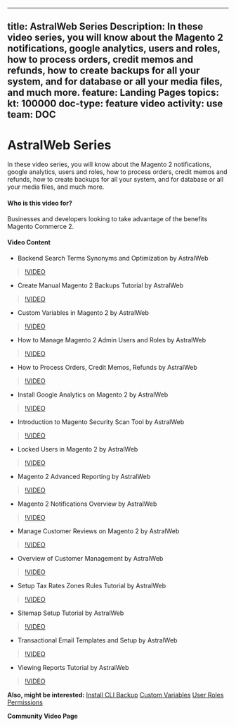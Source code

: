 
---
title: AstralWeb Series
Description: In these video series, you will know about the Magento 2 notifications, google analytics, users and roles, how to process orders, credit memos and refunds, how to create backups for all your system, and for database or all your media files, and much more.
feature: Landing Pages
topics:
kt: 100000
doc-type: feature video
activity: use
team: DOC
---
# AstralWeb Series

In these video series, you will know about the Magento 2 notifications, google analytics, users and roles, how to process orders, credit memos and refunds, how to create backups for all your system, and for database or all your media files, and much more.

#### Who is this video for?
Businesses and developers looking to take advantage of the benefits Magento Commerce 2.

#### Video Content
* Backend Search Terms Synonyms and Optimization by AstralWeb
>[!VIDEO](https://video.tv.adobe.com/v/35735)
* Create Manual Magento 2 Backups Tutorial by AstralWeb
>[!VIDEO](https://video.tv.adobe.com/v/35736)
* Custom Variables in Magento 2 by AstralWeb
>[!VIDEO](https://video.tv.adobe.com/v/35737)
* How to Manage Magento 2 Admin Users and Roles by AstralWeb
>[!VIDEO](https://video.tv.adobe.com/v/35738)
* How to Process Orders, Credit Memos, Refunds by AstralWeb
>[!VIDEO](https://video.tv.adobe.com/v/35739)
* Install Google Analytics on Magento 2 by AstralWeb
>[!VIDEO](https://video.tv.adobe.com/v/35740)
* Introduction to Magento Security Scan Tool by AstralWeb
>[!VIDEO](https://video.tv.adobe.com/v/35741)
* Locked Users in Magento 2 by AstralWeb
>[!VIDEO](https://video.tv.adobe.com/v/35742)
* Magento 2 Advanced Reporting by AstralWeb
>[!VIDEO](https://video.tv.adobe.com/v/35743)
* Magento 2 Notifications Overview by AstralWeb
>[!VIDEO](https://video.tv.adobe.com/v/35744)
* Manage Customer Reviews on Magento 2 by AstralWeb
>[!VIDEO](https://video.tv.adobe.com/v/35745)
* Overview of Customer Management by AstralWeb
>[!VIDEO](https://video.tv.adobe.com/v/35746)
* Setup Tax Rates Zones Rules Tutorial by AstralWeb
>[!VIDEO](https://video.tv.adobe.com/v/35747)
* Sitemap Setup Tutorial by AstralWeb
>[!VIDEO](https://video.tv.adobe.com/v/35748)
* Transactional Email Templates and Setup by AstralWeb
>[!VIDEO](https://video.tv.adobe.com/v/35749)
* Viewing Reports Tutorial by AstralWeb
>[!VIDEO](https://video.tv.adobe.com/v/35750)

**Also, might be interested:**
[Install CLI Backup](https://devdocs.magento.com/guides/v2.4/install-gde/install/cli/install-cli-backup.html)
[Custom Variables](https://docs.magento.com/user-guide/marketing/variables-custom.html)
[User Roles Permissions](https://docs.magento.com/user-guide/system/permissions-user-roles.html)

**Community Video Page**